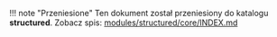 !!! note "Przeniesione"
    Ten dokument został przeniesiony do katalogu **structured**.
    Zobacz spis: [modules/structured/core/INDEX.md](../modules/structured/core/INDEX.md)

